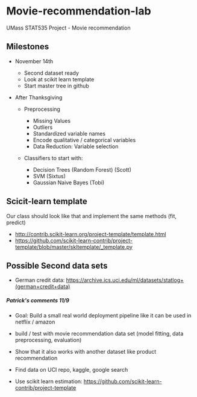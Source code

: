 # Movie-recommendation-lab
UMass STAT535 Project - Movie recommendation

## Milestones
- November 14th
  - Second dataset ready
  - Look at scikit learn template
  - Start master tree in github
 
 - After Thanksgiving
   - Preprocessing
     - Missing Values
     - Outliers
     - Standardized variable names
     - Encode qualitative / categorical variables
     - Data Reduction: Variable selection

   - Classifiers to start with: 
     - Decision Trees (Random Forest) (Scott)
     - SVM (Sixtus)
     - Gaussian Naive Bayes (Tobi)




## Scicit-learn template
Our class should look like that and implement the same methods (fit, predict)

- http://contrib.scikit-learn.org/project-template/template.html
- https://github.com/scikit-learn-contrib/project-template/blob/master/skltemplate/_template.py


## Possible Second data sets
- German credit data: https://archive.ics.uci.edu/ml/datasets/statlog+(german+credit+data)

##### Patrick's comments 11/9

- Goal: Build a small real world deployment pipeline like it can be used in netflix / amazon 
- build / test with movie recommendation data set (model fitting, data preprocessing, evaluation)
- Show that it also works with another dataset like product recommendation
 - Find data on UCI repo, kaggle, google search 

- Use scikit learn estimation: https://github.com/scikit-learn-contrib/project-template



